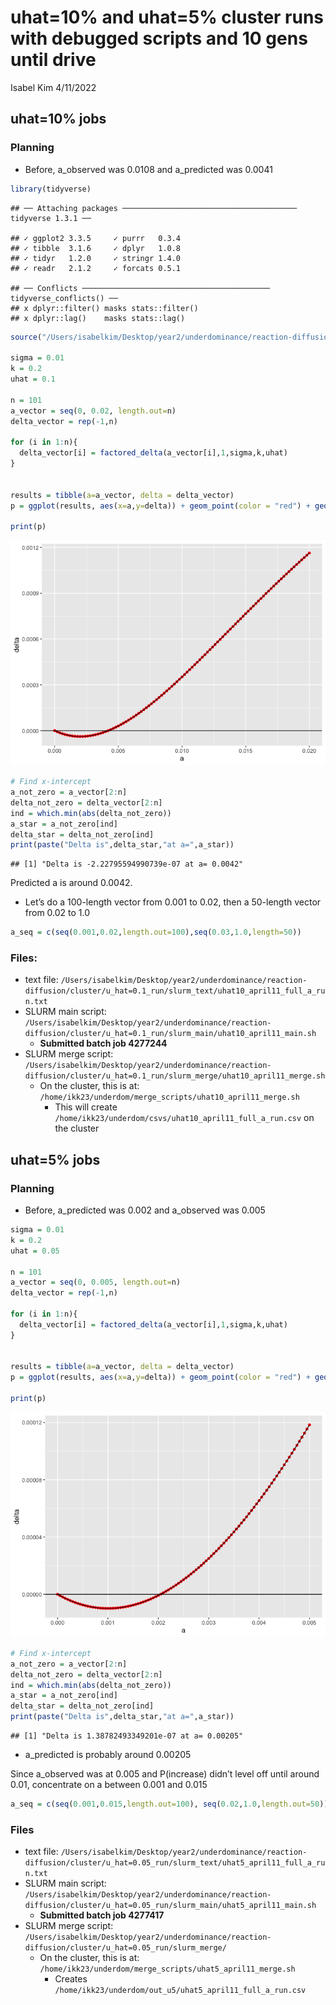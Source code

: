 uhat=10% and uhat=5% cluster runs with debugged scripts and 10 gens
until drive
================
Isabel Kim
4/11/2022

## uhat=10% jobs

### Planning

-   Before, a_observed was 0.0108 and a_predicted was 0.0041

``` r
library(tidyverse)
```

    ## ── Attaching packages ─────────────────────────────────────── tidyverse 1.3.1 ──

    ## ✓ ggplot2 3.3.5     ✓ purrr   0.3.4
    ## ✓ tibble  3.1.6     ✓ dplyr   1.0.8
    ## ✓ tidyr   1.2.0     ✓ stringr 1.4.0
    ## ✓ readr   2.1.2     ✓ forcats 0.5.1

    ## ── Conflicts ────────────────────────────────────────── tidyverse_conflicts() ──
    ## x dplyr::filter() masks stats::filter()
    ## x dplyr::lag()    masks stats::lag()

``` r
source("/Users/isabelkim/Desktop/year2/underdominance/reaction-diffusion/scripts/auc-equations.R")

sigma = 0.01
k = 0.2
uhat = 0.1

n = 101
a_vector = seq(0, 0.02, length.out=n)
delta_vector = rep(-1,n)

for (i in 1:n){
  delta_vector[i] = factored_delta(a_vector[i],1,sigma,k,uhat)
}


results = tibble(a=a_vector, delta = delta_vector)
p = ggplot(results, aes(x=a,y=delta)) + geom_point(color = "red") + geom_line() + geom_hline(yintercept = 0)

print(p)
```

![](april11-cluster_runs_files/figure-gfm/unnamed-chunk-1-1.png)<!-- -->

``` r
# Find x-intercept
a_not_zero = a_vector[2:n]
delta_not_zero = delta_vector[2:n]
ind = which.min(abs(delta_not_zero))
a_star = a_not_zero[ind]
delta_star = delta_not_zero[ind]
print(paste("Delta is",delta_star,"at a=",a_star))
```

    ## [1] "Delta is -2.22795594990739e-07 at a= 0.0042"

Predicted a is around 0.0042.

-   Let’s do a 100-length vector from 0.001 to 0.02, then a 50-length
    vector from 0.02 to 1.0

``` r
a_seq = c(seq(0.001,0.02,length.out=100),seq(0.03,1.0,length=50))
```

### Files:

-   text file:
    `/Users/isabelkim/Desktop/year2/underdominance/reaction-diffusion/cluster/u_hat=0.1_run/slurm_text/uhat10_april11_full_a_run.txt`
-   SLURM main script:
    `/Users/isabelkim/Desktop/year2/underdominance/reaction-diffusion/cluster/u_hat=0.1_run/slurm_main/uhat10_april11_main.sh`
    -   **Submitted batch job 4277244**
-   SLURM merge script:
    `/Users/isabelkim/Desktop/year2/underdominance/reaction-diffusion/cluster/u_hat=0.1_run/slurm_merge/uhat10_april11_merge.sh`
    -   On the cluster, this is at:
        `/home/ikk23/underdom/merge_scripts/uhat10_april11_merge.sh`
        -   This will create
            `/home/ikk23/underdom/csvs/uhat10_april11_full_a_run.csv` on
            the cluster

## uhat=5% jobs

### Planning

-   Before, a_predicted was 0.002 and a_observed was 0.005

``` r
sigma = 0.01
k = 0.2
uhat = 0.05

n = 101
a_vector = seq(0, 0.005, length.out=n)
delta_vector = rep(-1,n)

for (i in 1:n){
  delta_vector[i] = factored_delta(a_vector[i],1,sigma,k,uhat)
}


results = tibble(a=a_vector, delta = delta_vector)
p = ggplot(results, aes(x=a,y=delta)) + geom_point(color = "red") + geom_line() + geom_hline(yintercept = 0)

print(p)
```

![](april11-cluster_runs_files/figure-gfm/unnamed-chunk-3-1.png)<!-- -->

``` r
# Find x-intercept
a_not_zero = a_vector[2:n]
delta_not_zero = delta_vector[2:n]
ind = which.min(abs(delta_not_zero))
a_star = a_not_zero[ind]
delta_star = delta_not_zero[ind]
print(paste("Delta is",delta_star,"at a=",a_star))
```

    ## [1] "Delta is 1.38782493349201e-07 at a= 0.00205"

-   a_predicted is probably around 0.00205

Since a_observed was at 0.005 and P(increase) didn’t level off until
around 0.01, concentrate on a between 0.001 and 0.015

``` r
a_seq = c(seq(0.001,0.015,length.out=100), seq(0.02,1.0,length.out=50))
```

### Files

-   text file:
    `/Users/isabelkim/Desktop/year2/underdominance/reaction-diffusion/cluster/u_hat=0.05_run/slurm_text/uhat5_april11_full_a_run.txt`
-   SLURM main script:
    `/Users/isabelkim/Desktop/year2/underdominance/reaction-diffusion/cluster/u_hat=0.05_run/slurm_main/uhat5_april11_main.sh`
    -   **Submitted batch job 4277417**
-   SLURM merge script:
    `/Users/isabelkim/Desktop/year2/underdominance/reaction-diffusion/cluster/u_hat=0.05_run/slurm_merge/`
    -   On the cluster, this is at:
        `/home/ikk23/underdom/merge_scripts/uhat5_april11_merge.sh`
        -   Creates
            `/home/ikk23/underdom/out_u5/uhat5_april11_full_a_run.csv`
